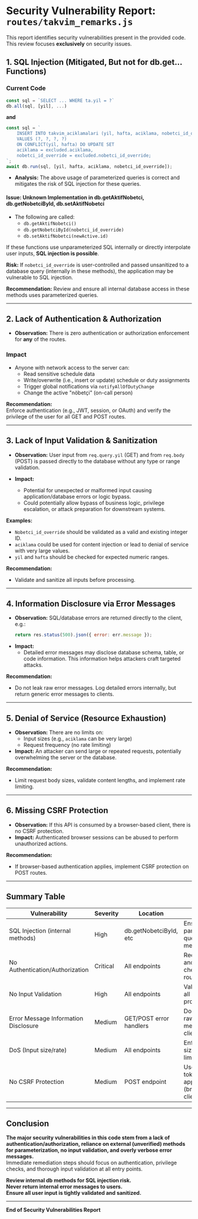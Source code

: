 # Security Vulnerability Report: `routes/takvim_remarks.js`

This report identifies security vulnerabilities present in the provided code. This review focuses **exclusively** on security issues.

## 1. SQL Injection (Mitigated, But not for db.get... Functions)

### Current Code

```js
const sql = `SELECT ... WHERE ta.yil = ?`
db.all(sql, [yil], ...)
```
**and**
```js
const sql = `
    INSERT INTO takvim_aciklamalari (yil, hafta, aciklama, nobetci_id_override)
    VALUES (?, ?, ?, ?)
    ON CONFLICT(yil, hafta) DO UPDATE SET
    aciklama = excluded.aciklama,
    nobetci_id_override = excluded.nobetci_id_override;
`;
await db.run(sql, [yil, hafta, aciklama, nobetci_id_override]);
```

- **Analysis:** The above usage of parameterized queries is correct and mitigates the risk of SQL injection for these queries.

#### Issue: Unknown Implementation in db.getAktifNobetci, db.getNobetciById, db.setAktifNobetci

- The following are called:
  - `db.getAktifNobetci()`
  - `db.getNobetciById(nobetci_id_override)`
  - `db.setAktifNobetci(newActive.id)`

If these functions use unparameterized SQL internally or directly interpolate user inputs, **SQL injection is possible**.

**Risk:** If `nobetci_id_override` is user-controlled and passed unsanitized to a database query (internally in these methods), the application may be vulnerable to SQL injection.

**Recommendation:** Review and ensure all internal database access in these methods uses parameterized queries.

---

## 2. Lack of Authentication & Authorization

- **Observation:** There is zero authentication or authorization enforcement for **any** of the routes.

### Impact

- Anyone with network access to the server can:
    - Read sensitive schedule data
    - Write/overwrite (i.e., insert or update) schedule or duty assignments
    - Trigger global notifications via `notifyAllOfDutyChange`
    - Change the active "nöbetçi" (on-call person)

**Recommendation:**  
Enforce authentication (e.g., JWT, session, or OAuth) and verify the privilege of the user for all GET and POST routes.

---

## 3. Lack of Input Validation & Sanitization

- **Observation:** User input from `req.query.yil` (GET) and from `req.body` (POST) is passed directly to the database without any type or range validation.

- **Impact:**  
  - Potential for unexpected or malformed input causing application/database errors or logic bypass.
  - Could potentially allow bypass of business logic, privilege escalation, or attack preparation for downstream systems.

**Examples:**
  - `Nobetci_id_override` should be validated as a valid and existing integer ID.
  - `aciklama` could be used for content injection or lead to denial of service with very large values.
  - `yil` and `hafta` should be checked for expected numeric ranges.

**Recommendation:**  
- Validate and sanitize all inputs before processing.

---

## 4. Information Disclosure via Error Messages

- **Observation:** SQL/database errors are returned directly to the client, e.g.:
  ```js
  return res.status(500).json({ error: err.message });
  ```
- **Impact:**  
  - Detailed error messages may disclose database schema, table, or code information. This information helps attackers craft targeted attacks.

**Recommendation:**  
- Do not leak raw error messages. Log detailed errors internally, but return generic error messages to clients.

---

## 5. Denial of Service (Resource Exhaustion)

- **Observation:** There are no limits on:
    - Input sizes (e.g., `aciklama` can be very large)
    - Request frequency (no rate limiting)
- **Impact:** An attacker can send large or repeated requests, potentially overwhelming the server or the database.

**Recommendation:**  
- Limit request body sizes, validate content lengths, and implement rate limiting.

---

## 6. Missing CSRF Protection

- **Observation:** If this API is consumed by a browser-based client, there is no CSRF protection.
- **Impact:** Authenticated browser sessions can be abused to perform unauthorized actions.

**Recommendation:**  
- If browser-based authentication applies, implement CSRF protection on POST routes.

---

## Summary Table

| Vulnerability                        | Severity | Location                   | Mitigation                                                    |
|-------------------------------------- |----------|----------------------------|---------------------------------------------------------------|
| SQL Injection (internal methods)      | High     | db.getNobetciById, etc     | Ensure parameterized queries in **all** DB methods            |
| No Authentication/Authorization       | Critical | All endpoints              | Require auth and privilege checking for all routes            |
| No Input Validation                   | High     | All endpoints              | Validate/sanitize all user-provided input                     |
| Error Message Information Disclosure  | Medium   | GET/POST error handlers    | Do not return raw error messages to clients                   |
| DoS (Input size/rate)                 | Medium   | All endpoints              | Enforce input size and rate limiting                          |
| No CSRF Protection                    | Medium   | POST endpoint              | Use CSRF tokens where applicable (browser clients)            |

---

## **Conclusion**

**The major security vulnerabilities in this code stem from a lack of authentication/authorization, reliance on external (unverified) methods for parameterization, no input validation, and overly verbose error messages.**  
Immediate remediation steps should focus on authentication, privilege checks, and thorough input validation at all entry points. 

**Review internal db methods for SQL injection risk.**  
**Never return internal error messages to users.**  
**Ensure all user input is tightly validated and sanitized.**

---

**End of Security Vulnerabilities Report**